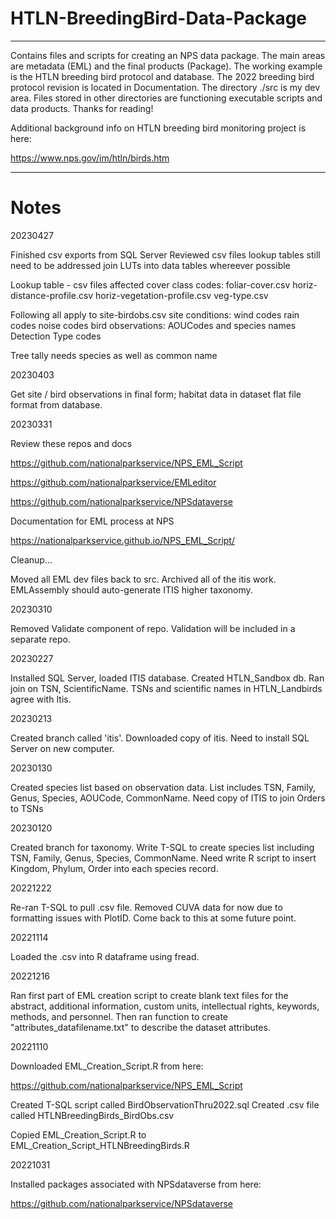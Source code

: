# HTLN-BreedingBird-Data-Package
----------------
Contains files and scripts for creating an NPS data package. The main areas are metadata (EML) and the final products (Package). The working example is the HTLN breeding bird protocol and database. The 2022 breeding bird protocol revision is located in Documentation. The directory ./src is my dev area. Files stored in other directories are functioning executable scripts and data products. Thanks for reading!

Additional background info on HTLN breeding bird monitoring project is here:

https://www.nps.gov/im/htln/birds.htm

--------------------------------
# Notes

20230427

Finished csv exports from SQL Server
Reviewed csv files
  lookup tables still need to be addressed
  join LUTs into data tables whereever possible

Lookup table - csv files affected
  cover class codes: 
    foliar-cover.csv
    horiz-distance-profile.csv
    horiz-vegetation-profile.csv
    veg-type.csv

Following all apply to site-birdobs.csv
  site conditions:
    wind codes
    rain codes
    noise codes
  bird observations:
    AOUCodes and species names
    Detection Type codes

Tree tally needs species as well as common name
  

20230403

Get site / bird observations in final form; habitat data in dataset flat file format from database.


20230331

Review these repos and docs

https://github.com/nationalparkservice/NPS_EML_Script

https://github.com/nationalparkservice/EMLeditor

https://github.com/nationalparkservice/NPSdataverse


Documentation for EML process at NPS

https://nationalparkservice.github.io/NPS_EML_Script/


Cleanup...

Moved all EML dev files back to src. 
Archived all of the itis work. 
EMLAssembly should auto-generate ITIS higher taxonomy.


20230310

Removed Validate component of repo. Validation will be included in a separate repo.


20230227

Installed SQL Server, loaded ITIS database. Created HTLN_Sandbox db. Ran join on TSN, ScientificName.
TSNs and scientific names in HTLN_Landbirds agree with Itis.


20230213

Created branch called 'itis'. Downloaded copy of itis. Need to install SQL Server on new computer.


20230130

Created species list based on observation data. List includes TSN, Family, Genus, Species, AOUCode, CommonName. 
Need copy of ITIS to join Orders to TSNs



20230120

Created branch for taxonomy. Write T-SQL to create species list including TSN, Family, Genus, Species, CommonName. Need write R script to insert Kingdom, Phylum, Order into each species record.


20221222

Re-ran T-SQL to pull .csv file. Removed CUVA data for now due to formatting issues with PlotID. Come back to this at some future point.

20221114

Loaded the .csv into R dataframe using fread.


20221216

Ran first part of EML creation script to create blank text files for the abstract, additional information, custom units, intellectual
rights, keywords, methods, and personnel. Then ran function to create "attributes_datafilename.txt" to describe the dataset attributes.

20221110

Downloaded EML_Creation_Script.R from here:

https://github.com/nationalparkservice/NPS_EML_Script

Created T-SQL script called BirdObservationThru2022.sql
Created .csv file called HTLNBreedingBirds_BirdObs.csv

Copied EML_Creation_Script.R to EML_Creation_Script_HTLNBreedingBirds.R

20221031

Installed packages associated with NPSdataverse from here:

https://github.com/nationalparkservice/NPSdataverse







